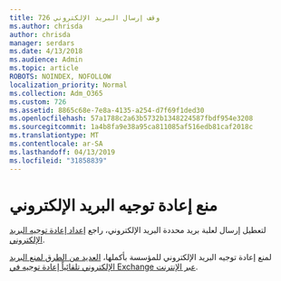 ```yaml
---
title: 726 وقف إرسال البريد الإلكتروني
ms.author: chrisda
author: chrisda
manager: serdars
ms.date: 4/13/2018
ms.audience: Admin
ms.topic: article
ROBOTS: NOINDEX, NOFOLLOW
localization_priority: Normal
ms.collection: Adm_O365
ms.custom: 726
ms.assetid: 8865c68e-7e8a-4135-a254-d7f69f1ded30
ms.openlocfilehash: 57a1788c2a63b5732b1348224587fbdf954e3208
ms.sourcegitcommit: 1a4b8fa9e38a95ca811085af516edb81caf2018c
ms.translationtype: MT
ms.contentlocale: ar-SA
ms.lasthandoff: 04/13/2019
ms.locfileid: "31858839"
---
```

# <a name="block-email-forwarding"></a>منع إعادة توجيه البريد الإلكتروني

لتعطيل إرسال لعلبة بريد محددة البريد الإلكتروني، راجع [إعداد إعادة توجيه البريد الإلكتروني](https://support.office.com/client/15abf81d-5c5d-49da-ac81-1b4daa1809f6).

لمنع إعادة توجيه البريد الإلكتروني للمؤسسة بأكملها، [العديد من الطرق لمنع البريد الإلكتروني تلقائياً إعادة توجيه في Exchange عبر الإنترنت](https://blogs.technet.microsoft.com/exchange/2017/12/22/the-many-ways-to-block-automatic-email-forwarding-in-exchange-online/).
